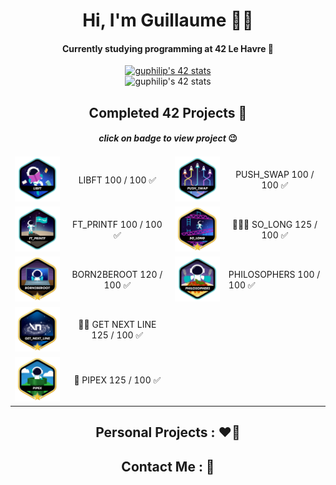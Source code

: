 <div align="center">
    <h1>Hi, I'm Guillaume 👨‍💻</h1>
    <h4>Currently studying programming at 42 Le Havre 📍</h4>
        <a href="https://www.linkedin.com/in/guillaume-philippe95/">
        <img src="https://badge.mediaplus.ma/colorfulwaves/guphilip?1337Badge=off&UM6P=off" alt="guphilip's 42 stats">
        </a>
</div>
<div align="center">
    <img src="https://github-readme-stats.vercel.app/api/top-langs/?username=laguibole&layout=donut" alt="guphilip's 42 stats">
</div>
<div align="center">
    <table>
    <thead>
        <tr><h2>Completed 42 Projects 🚀</h2><h4><i>click on badge to view project</i> 😉</h4></tr>
    </thead>
        <tbody>
            <tr>
                <td><a href="https://github.com/LaGuibole/LIBFT"><img src="/assets/libfte.png"></a></td>
                <td align="center">LIBFT 100 / 100 ✅</td>
                <td><a href="https://github.com/LaGuibole/Push_Swap"><img src="assets/push_swape.png"></a></td>
                <td align="center"> PUSH_SWAP 100 / 100 ✅</td>
            </tr>
            <tr>
                <td><a href="https://github.com/LaGuibole/ft_printf"><img src="/assets/ft_printfe.png"></a></td>
                <td align="center">FT_PRINTF 100 / 100 ✅</td>
                <td><a href="https://github.com/LaGuibole/So_Long"><img src="assets/so_longm.png"></a></td>
                <td align="center">🌟🌟🌟 SO_LONG 125 / 100 ✅</td>
            </tr>
            <tr>
                <td><a href="https://github.com/LaGuibole/Born2BeRoot"><img src="/assets/born2berootm.png"></a></td>
                <td align="center">BORN2BEROOT 120 / 100 ✅</td>
                <td><a href="https://github.com/LaGuibole/Philosophers-"><img src="/assets/philosopherse.png"></td>
                <td>PHILOSOPHERS 100 / 100 ✅</td>
            </tr>
            <tr>
                <td><a href="https://github.com/LaGuibole/get_next_line"><img src="/assets/get_next_linem.png"></a></td>
                <td align="center">🌟🌟 GET NEXT LINE 125 / 100 ✅</td>
                <td></td>
                <td></td>
            </tr>
            <tr>
                <td><a href="https://github.com/LaGuibole/Pipex"><img src="assets/pipexm.png"></a></td>
                <td align="center">🌟 PIPEX 125 / 100 ✅</td>
                <td></td>
                <td></td>
            </tr>
        </tbody>
    </table>
</div>
<div align="center">
    <h2>Personal Projects : ❤️‍🔥</h2>
</div>
<div align="center">
    <h2>Contact Me : 📱</h2>
</div>
